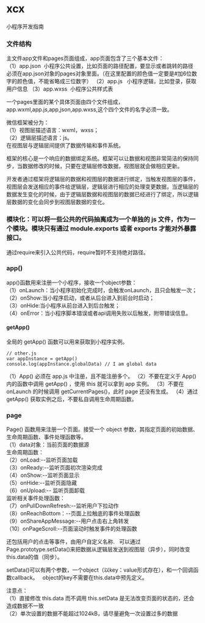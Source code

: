 # xcx
小程序开发指南  

### 文件结构
主文件app文件和pages页面组成，app页面包含了三个基本文件：  
（1）app.json  小程序公共设置，比如页面的路径配置，要显示或者跳转的路径必须在app.json对象的pages对象里面。（在这里配置的颜色值一定要是#加6位数字的颜色值，不能省略成三位数字）
（2）app.js    小程序逻辑，比如登录，获取用户信息
（3）app.wxss  小程序公共样式表

一个pages里面的某个具体页面由四个文件组成，app.wxml,app.js,app,json,app.wxss,这个四个文件的名字必须一致。

微信框架被分为：  
（1）视图层描述语言：wxml，wxss；  
（2）逻辑层描述语言：js。  
在视图层与逻辑层间提供了数据传输和事件系统。   

框架的核心是一个响应的数据绑定系统。框架可以让数据和视图非常简洁的保持同步，当数据修改的时候，只要在逻辑层修改数据，视图层就会做相应更新。     

开发者通过框架将逻辑层的数据和视图层的数据进行绑定，当触发视图层的事件，视图层会发送相应的事件给逻辑层，逻辑层进行相应的处理变更数据，当逻辑层的数据发生变化的时候，由于逻辑层数据和视图层的数据已经进行了绑定，所以逻辑层数据的变化会同步到视图层数据的变化。   

### 模块化：可以将一些公共的代码抽离成为一个单独的 js 文件，作为一个模块。模块只有通过 module.exports 或者 exports 才能对外暴露接口。
通过require来引入公共代码，require暂时不支持绝对路径。

### app()
app()函数用来注册一个小程序，接收一个object参数：  
（1）onLaunch：当小程序初始化完成时，会触发onLaunch，且只会触发一次；  
（2）onShow:当小程序启动，或者从后台进入到前台时启动；  
（3）onHide:当小程序从前台进入到后台触发；  
（4）onError：当小程序脚本错误或者api调用失败以后触发，附带错误信息。  
#### getApp()
全局的 getApp() 函数可以用来获取到小程序实例。
```
// other.js
var appInstance = getApp()
console.log(appInstance.globalData) // I am global data
```
（1）App() 必须在 app.js 中注册，且不能注册多个。
（2）不要在定义于 App() 内的函数中调用 getApp() ，使用 this 就可以拿到 app 实例。
（3）不要在 onLaunch 的时候调用 getCurrentPages()，此时 page 还没有生成。
（4）通过 getApp() 获取实例之后，不要私自调用生命周期函数。
### page
Page() 函数用来注册一个页面。接受一个 object 参数，其指定页面的初始数据、生命周期函数、事件处理函数等。  
（1）data对象：当前页面的数据源  
生命周期函数：    
（2）onLoad:--监听页面加载   
（3）onReady:--监听页面初次渲染完成  
（4）onShow:--监听页面显示  
（5）onHide:--监听页面隐藏  
（6）onUpload:-- 监听页面卸载  
监听相关事件处理函数：  
（7）onPullDownRefresh:--监听用户下拉动作  
（8）onReachBottom：--页面上拉触底的事件处理函数  
（9）onShareAppMessage:--用户点击右上角转发  
（10）onPageScroll:--页面滚动时触发事件的处理函数  

还包括用户的点击等事件，由用户自定义名称.  
可以通过Page.prototype.setData()来把数据从逻辑层发送到视图层（异步），同时改变this.data的值（同步）。  

setData()可以有两个参数，一个object（以key：value形式存在），和一个回调函数callback。  
object的key不需要在this.data中预先定义。    

注意点：  
（1）直接修改 this.data 而不调用 this.setData 是无法改变页面的状态的，还会造成数据不一致  
（2）单次设置的数据不能超过1024kB，请尽量避免一次设置过多的数据  






